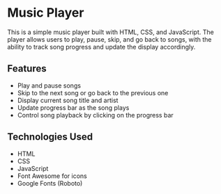 # Music Player

This is a simple music player built with HTML, CSS, and JavaScript. The player allows users to play, pause, skip, and go back to songs, with the ability to track song progress and update the display accordingly.

## Features

- Play and pause songs
- Skip to the next song or go back to the previous one
- Display current song title and artist
- Update progress bar as the song plays
- Control song playback by clicking on the progress bar

## Technologies Used

- HTML
- CSS
- JavaScript
- Font Awesome for icons
- Google Fonts (Roboto)

